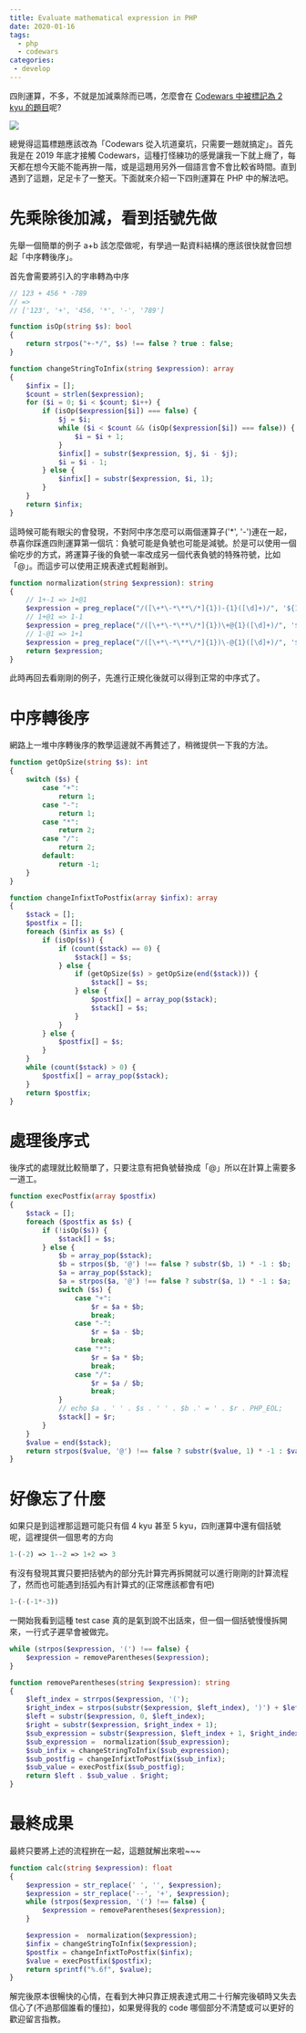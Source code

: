 ```yaml
---
title: Evaluate mathematical expression in PHP
date: 2020-01-16
tags:
  - php
  - codewars
categories:
 - develop
---
```


四則運算，不多，不就是加減乘除而已嗎，怎麼會在 [Codewars 中被標記為 2 kyu 的題目](https://www.codewars.com/kata/52a78825cdfc2cfc87000005)呢?

![](https://i.ytimg.com/vi/KTpd-CEJahw/maxresdefault.jpg)

總覺得這篇標題應該改為「Codewars 從入坑道棄坑，只需要一題就搞定」。首先我是在 2019 年底才接觸 Codewars，這種打怪練功的感覺讓我一下就上癮了，每天都在想今天能不能再拚一階，或是這題用另外一個語言會不會比較省時間。直到遇到了這題，足足卡了一整天。下面就來介紹一下四則運算在 PHP 中的解法吧。

# 先乘除後加減，看到括號先做

先舉一個簡單的例子 a+b 該怎麼做呢，有學過一點資料結構的應該很快就會回想起「中序轉後序」。

首先會需要將引入的字串轉為中序

```php
// 123 + 456 * -789
// =>
// ['123', '+', '456, '*', '-', '789']

function isOp(string $s): bool
{
    return strpos("+-*/", $s) !== false ? true : false;
}

function changeStringToInfix(string $expression): array
{
    $infix = [];
    $count = strlen($expression);
    for ($i = 0; $i < $count; $i++) {
        if (isOp($expression[$i]) === false) {
            $j = $i;
            while ($i < $count && (isOp($expression[$i]) === false)) {
                $i = $i + 1;
            }
            $infix[] = substr($expression, $j, $i - $j);
            $i = $i - 1;
        } else {
            $infix[] = substr($expression, $i, 1);
        }
    }
    return $infix;
}
```

這時候可能有眼尖的會發現，不對阿中序怎麼可以兩個運算子('\*', '-')連在一起，恭喜你踩進四則運算第一個坑：負號可能是負號也可能是減號。於是可以使用一個偷吃步的方式，將運算子後的負號一率改成另一個代表負號的特殊符號，比如「@」。而這步可以使用正規表達式輕鬆辦到。

```php
function normalization(string $expression): string
{
    // 1+-1 => 1+@1
    $expression = preg_replace("/([\+*\-*\**\/*]{1})-{1}([\d]+)/", '${1}@${2}', $expression);
    // 1+@1 => 1-1
    $expression = preg_replace("/([\+*\-*\**\/*]{1})\+@{1}([\d]+)/", '${1}-${2}', $expression);
    // 1-@1 => 1+1
    $expression = preg_replace("/([\+*\-*\**\/*]{1})\-@{1}([\d]+)/", '${1}${2}', $expression);
    return $expression;
}
```

此時再回去看剛剛的例子，先進行正規化後就可以得到正常的中序式了。

# 中序轉後序

網路上一堆中序轉後序的教學這邊就不再贅述了，稍微提供一下我的方法。

```php
function getOpSize(string $s): int
{
    switch ($s) {
        case "+":
            return 1;
        case "-":
            return 1;
        case "*":
            return 2;
        case "/":
            return 2;
        default:
            return -1;
    }
}

function changeInfixtToPostfix(array $infix): array
{
    $stack = [];
    $postfix = [];
    foreach ($infix as $s) {
        if (isOp($s)) {
            if (count($stack) == 0) {
                $stack[] = $s;
            } else {
                if (getOpSize($s) > getOpSize(end($stack))) {
                    $stack[] = $s;
                } else {
                    $postfix[] = array_pop($stack);
                    $stack[] = $s;
                }
            }
        } else {
            $postfix[] = $s;
        }
    }
    while (count($stack) > 0) {
        $postfix[] = array_pop($stack);
    }
    return $postfix;
}
```

# 處理後序式

後序式的處理就比較簡單了，只要注意有把負號替換成「@」所以在計算上需要多一道工。

```PHP
function execPostfix(array $postfix)
{
    $stack = [];
    foreach ($postfix as $s) {
        if (!isOp($s)) {
            $stack[] = $s;
        } else {
            $b = array_pop($stack);
            $b = strpos($b, '@') !== false ? substr($b, 1) * -1 : $b;
            $a = array_pop($stack);
            $a = strpos($a, '@') !== false ? substr($a, 1) * -1 : $a;
            switch ($s) {
                case "+":
                    $r = $a + $b;
                    break;
                case "-":
                    $r = $a - $b;
                    break;
                case "*":
                    $r = $a * $b;
                    break;
                case "/":
                    $r = $a / $b;
                    break;
            }
            // echo $a . ' ' . $s . ' ' . $b .' = ' . $r . PHP_EOL;
            $stack[] = $r;
        }
    }
    $value = end($stack);
    return strpos($value, '@') !== false ? substr($value, 1) * -1 : $value;;
}
```

# 好像忘了什麼

如果只是到這裡那這題可能只有個 4 kyu 甚至 5 kyu，四則運算中還有個括號呢，這裡提供一個思考的方向

```PHP
1-(-2) => 1--2 => 1+2 => 3
```

有沒有發現其實只要把括號內的部分先計算完再拆開就可以進行剛剛的計算流程了，然而也可能遇到括弧內有計算式的(正常應該都會有吧)

```PHP
1-(-(-1*-3))
```

一開始我看到這種 test case 真的是氣到說不出話來，但一個一個括號慢慢拆開來，一行式子遲早會被做完。

```PHP
while (strpos($expression, '(') !== false) {
    $expression = removeParentheses($expression);
}

function removeParentheses(string $expression): string
{
    $left_index = strrpos($expression, '(');
    $right_index = strpos(substr($expression, $left_index), ')') + $left_index;
    $left = substr($expression, 0, $left_index);
    $right = substr($expression, $right_index + 1);
    $sub_expression = substr($expression, $left_index + 1, $right_index - $left_index - 1);
    $sub_expression =  normalization($sub_expression);
    $sub_infix = changeStringToInfix($sub_expression);
    $sub_postfig = changeInfixtToPostfix($sub_infix);
    $sub_value = execPostfix($sub_postfig);
    return $left . $sub_value . $right;
}
```

# 最終成果

最終只要將上述的流程拚在一起，這題就解出來啦~~~

```PHP
function calc(string $expression): float
{
    $expression = str_replace(' ', '', $expression);
    $expression = str_replace('--', '+', $expression);
    while (strpos($expression, '(') !== false) {
        $expression = removeParentheses($expression);
    }

    $expression =  normalization($expression);
    $infix = changeStringToInfix($expression);
    $postfix = changeInfixtToPostfix($infix);
    $value = execPostfix($postfix);
    return sprintf("%.6f", $value);
}
```

解完後原本很暢快的心情，在看到大神只靠正規表達式用二十行解完後頓時又失去信心了(不過那個誰看的懂拉)，如果覺得我的 code 哪個部分不清楚或可以更好的歡迎留言指教。
